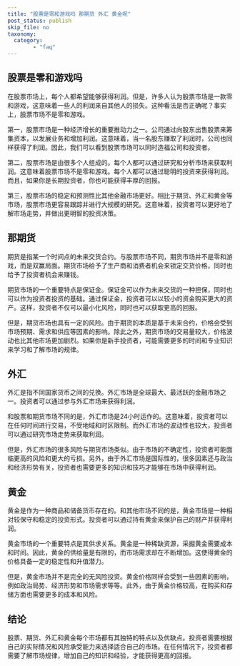 ```yaml
---
title: "股票是零和游戏吗 那期货 外汇 黄金呢"
post_status: publish
skip_file: no
taxonomy:
  category:
        - "faq"
---
```


## 股票是零和游戏吗

在股票市场上，每个人都希望能够获得利润。但是，许多人认为股票市场是一款零和游戏，这意味着一些人的利润来自其他人的损失。这种看法是否正确呢？事实上，股票市场不是零和游戏。

第一，股票市场是一种经济增长的重要推动力之一。公司通过向股东出售股票来筹集资本，以发展业务和增加利润。这意味着，当一名股东赚取了利润时，公司也同样获得了利润。因此，我们可以看到股票市场可以同时造福公司和投资者。

第二，股票市场是由很多个人组成的。每个人都可以通过研究和分析市场来获取利润。这意味着股票市场不是零和游戏。每个人都可以通过聪明的投资来获得利润。而且，如果你是长期投资者，你也可能获得丰厚的回报。

第三，股票市场的稳定和预测性比其他金融市场更好。相比于期货、外汇和黄金等市场，股票市场更容易跟踪并进行大规模的研究。这意味着，投资者可以更好地了解市场走势，并做出更明智的投资决策。

## 那期货

期货是指某一个时间点的未来交货合约。与股票市场不同，期货市场并不是零和游戏，而是双赢局面。期货市场给予了生产商和消费者机会来锁定交货价格，同时也给予了投资者机会来赚钱。

期货市场的一个重要特点是保证金。保证金可以作为未来交货的一种担保，同时也可以作为投资者投资的基础。通过保证金，投资者可以以较小的资金购买更大的资产。这样，投资者不仅可以最小化风险，同时也可以获取更高的回报。

但是，期货市场也具有一定的风险。由于期货的本质是基于未来合约，价格会受到市场预期、需求和供应等因素的影响。除此之外，期货市场的交易量较大，价格波动也比其他市场更加剧烈。如果你是新手投资者，可能需要更多的时间和专业知识来学习和了解市场的规律。

## 外汇

外汇是指不同国家货币之间的兑换。外汇市场是全球最大、最活跃的金融市场之一。投资者可以通过参与外汇市场来获得利润。

和股票和期货市场不同的是，外汇市场是24小时运作的。这意味着，投资者可以在任何时间进行交易，不受地域和时区限制。而外汇市场的波动性也较大，投资者可以通过研究市场走势来获取利润。

但是，外汇市场的很多风险与期货市场类似。由于市场的不确定性，投资者可能面临更高的风险和更大的亏损。另外，由于外汇市场是国际性的，很多因素还与政治和经济形势有关，投资者也需要更多的知识和技巧才能够在市场中获得利润。

## 黄金

黄金是作为一种商品和储备货币存在的。和其他市场不同的是，黄金市场是一种相对较保守和稳定的投资形式。投资者可以通过持有黄金来保护自己的财产并获得利润。

黄金市场的一个重要特点是其供求关系。黄金是一种稀缺资源，采掘黄金需要成本和时间。因此，黄金的供给量是有限的，而市场需求却在不断增加。这使得黄金的价格具备一定的稳定性和升值潜力。

但是，黄金市场并不是完全的无风险投资。黄金价格同样会受到一些因素的影响，例如政治局势、经济形势和市场需求等等。此外，由于黄金价格较高，在购买和存储方面也需要更多的成本和风险。

## 结论

股票、期货、外汇和黄金每个市场都有其独特的特点以及优缺点。投资者需要根据自己的实际情况和风险承受能力来选择适合自己的市场。在任何情况下，投资者都需要了解市场规律，增加自己的知识和经验，才能获得更高的回报。
